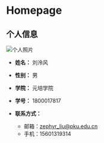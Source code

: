 # Homepage

## 个人信息

![个人照片](Homepage/photo.jpg)

- **姓名：** 刘泠风

- **性别：** 男

- **学院：** 元培学院

- **学号：** 1800017817

- **联系方式：**
  - 邮箱：zephyr_liu@pku.edu.cn
  - 手机：15601319314

